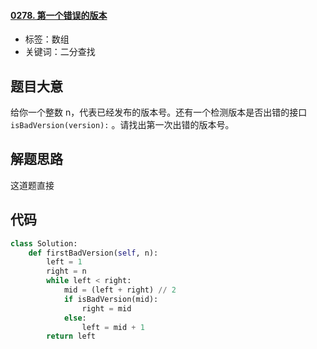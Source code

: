 #### [0278. 第一个错误的版本](https://leetcode-cn.com/problems/first-bad-version/)

- 标签：数组
- 关键词：二分查找

## 题目大意

给你一个整数 n，代表已经发布的版本号。还有一个检测版本是否出错的接口 `isBadVersion(version):` 。请找出第一次出错的版本号。

## 解题思路

这道题直接

## 代码

```Python
class Solution:
    def firstBadVersion(self, n):
        left = 1
        right = n
        while left < right:
            mid = (left + right) // 2
            if isBadVersion(mid):
                right = mid
            else:
                left = mid + 1
        return left
```

